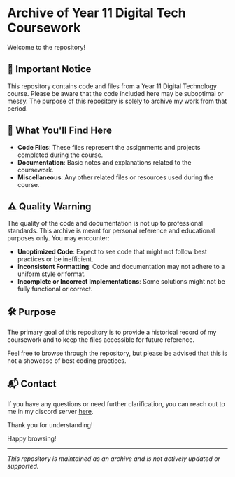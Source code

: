 # Archive of Year 11 Digital Tech Coursework

Welcome to the repository! 

## 🚨 Important Notice

This repository contains code and files from a Year 11 Digital Technology course. Please be aware that the code included here may be suboptimal or messy. The purpose of this repository is solely to archive my work from that period.

## 📂 What You'll Find Here

- **Code Files**: These files represent the assignments and projects completed during the course.
- **Documentation**: Basic notes and explanations related to the coursework.
- **Miscellaneous**: Any other related files or resources used during the course.

## ⚠️ Quality Warning

The quality of the code and documentation is not up to professional standards. This archive is meant for personal reference and educational purposes only. You may encounter:
- **Unoptimized Code**: Expect to see code that might not follow best practices or be inefficient.
- **Inconsistent Formatting**: Code and documentation may not adhere to a uniform style or format.
- **Incomplete or Incorrect Implementations**: Some solutions might not be fully functional or correct.

## 🛠️ Purpose

The primary goal of this repository is to provide a historical record of my coursework and to keep the files accessible for future reference. 

Feel free to browse through the repository, but please be advised that this is not a showcase of best coding practices.

## 📬 Contact

If you have any questions or need further clarification, you can reach out to me in my discord server [here](discord.gg/e8mteFPvfD).

Thank you for understanding!

Happy browsing!

---

*This repository is maintained as an archive and is not actively updated or supported.*
